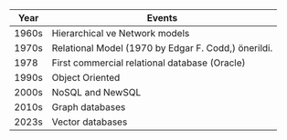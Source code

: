| Year    | Events                                            |
|--------|----------------------------------------------------|
| 1960s  | Hierarchical ve Network models   |
| 1970s  | Relational Model (1970 by Edgar F. Codd,) önerildi. |
| 1978   | First commercial relational database (Oracle)          |
| 1990s  | Object Oriented                                    |
| 2000s | NoSQL and NewSQL                                   |
| 2010s | Graph databases                              |
| 2023s | Vector databases                              |